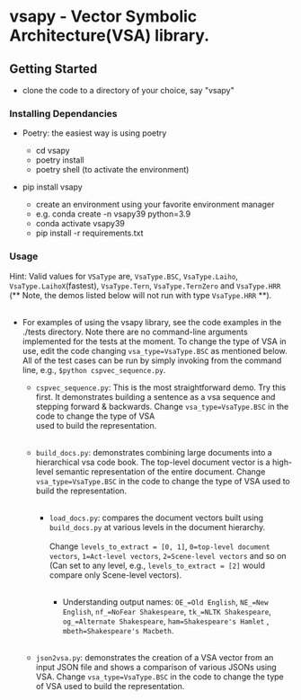 # vsapy - Vector Symbolic Architecture(VSA) library.

## Getting Started
  - clone the code to a directory of your choice, say "vsapy"

### Installing Dependancies  
- Poetry: the easiest way is using poetry
  - cd vsapy
  - poetry install
  - poetry shell  (to activate the environment)
  

- pip install vsapy
  - create an environment using your favorite environment manager
  - e.g. conda create -n vsapy39 python=3.9
  - conda activate vsapy39
  - pip install -r requirements.txt

### Usage
Hint: Valid values for `VSaType` are, `VsaType.BSC`, `VsaType.Laiho`, `VsaType.LaihoX`(fastest), `VsaType.Tern`, 
`VsaType.TernZero` and `VsaType.HRR`\
(** Note, the demos listed below will not run with type `VsaType.HRR` **). <br/><br/>


- For examples of using the vsapy library, see the code examples in the ./tests directory. Note there are no 
command-line arguments implemented for the tests at the moment. To change the type of VSA in use, edit the code changing
`vsa_type=VsaType.BSC` as mentioned below. All of the test cases can be run by simply invoking from the command line, 
e.g., `$python cspvec_sequence.py`.



  - `cspvec_sequence.py`: This is the most straightforward demo. Try this first. It demonstrates building a sentence as 
a vsa sequence and stepping forward & backwards. Change `vsa_type=VsaType.BSC` in the code to change the type of VSA  
used to build the representation. <br/><br/>
  
  - `build_docs.py`: demonstrates combining large documents into a hierarchical vsa code book. The top-level document 
vector is a high-level semantic representation of the entire document. Change `vsa_type=VsaType.BSC` in the code to 
change the type of VSA used to build the representation. <br/><br/>

    - `load_docs.py`: compares the document vectors built using `build_docs.py` at various levels in the 
document hierarchy. <br/><br/> Change `levels_to_extract = [0, 1]`, `0=top-level document vectors`, `1=Act-level vectors`, 
`2=Scene-level vectors` and so on (Can set to any level, e.g., `levels_to_extract = [2]` would compare only 
Scene-level vectors). <br/><br/>

      - Understanding output names: `OE_=Old English`, `NE_=New English`, `nf_=NoFear Shakespeare`, `tk_=NLTK Shakespeare`,
`og_=Alternate Shakespeare`, `ham=Shakespeare's Hamlet` , `mbeth=Shakespeare's Macbeth`. <br/><br/> 

  - `json2vsa.py`: demonstrates the creation of a VSA vector from an input JSON file and shows a comparison of various
JSONs using VSA. Change `vsa_type=VsaType.BSC` in the code to change the type of VSA used to build the representation.


